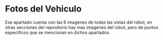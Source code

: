 Fotos del Vehiculo
====

Ese apartado cuenta con las 6 imagenes de todas las vistas del robot, en otras secciones del repositorio hay mas imagenes del robot, pero de puntos especificos que se mencionan en dichos apartados.
